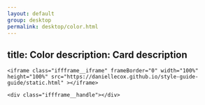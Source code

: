 ```yaml
---
layout: default
group: desktop
permalink: desktop/color.html
---
```

title: Color
description: Card description
---


<div class="iffframe">

    <iframe class="iffframe__iframe" frameBorder="0" width="100%" height="100%" src="https://daniellecox.github.io/style-guide-guide/static.html" ></iframe>

    <div class="iffframe__handle"></div>

</div><!--end iffframe-->
